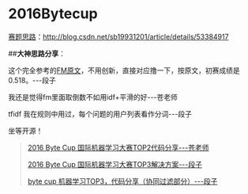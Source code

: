 # 2016Bytecup
[赛题思路](http://blog.csdn.net/sb19931201/article/details/53384917)：http://blog.csdn.net/sb19931201/article/details/53384917

##**大神思路分享**：  

这个完全参考的[FM原文](https://www.ismll.uni-hildesheim.de/pub/pdfs/Rendle2010FM.pdf)，不用创新，直接对应撸一下，按原文，初赛成绩是 0.518。---段子

我还是觉得fm里面取倒数不如用idf+平滑的好---苍老师

tfidf 我在规则中用过，每个问题的用户列表看作分词---段子

坐等开源！

>[2016 Byte Cup 国际机器学习大赛TOP2代码分享---苍老师](https://github.com/qqgeogor/bytecup_solution)
>
>
> [2016 Byte Cup 国际机器学习大赛TOP3解决方案---段子](http://mp.weixin.qq.com/s?__biz=MzA5NjUwOTI2MA==&mid=2450935510&idx=1&sn=9415007468f690dceb1387d917b59ade&chksm=874de2f5b03a6be3b26db0f016c5c465613495a0645121f6299398e9d9280889e7855ff01128&mpshare=1&scene=1&srcid=1217qfL9x0LZoWxMEUQbGjLH#rd)  
> 
> [byte cup 机器学习TOP3，代码分享（协同过滤部分）---段子](http://bbs.pkbigdata.com/static/531_detail.html)





